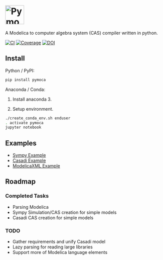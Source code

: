 # <img alt="Pymoca" src="branding/icons/pymocalogo.svg" height="60">

A Modelica to computer algebra system (CAS) compiler written in python.


[![CI](https://github.com/pymoca/pymoca/workflows/CI/badge.svg)](https://github.com/pymoca/pymoca/actions?query=workflow%3ACI)
[![Coverage](https://codecov.io/gh/pymoca/pymoca/branch/master/graph/badge.svg)](https://codecov.io/gh/pymoca/pymoca)
[![DOI](https://zenodo.org/badge/20664755.svg)](https://zenodo.org/badge/latestdoi/20664755)


## Install

Python / PyPI:

```bash
pip install pymoca
```

Anaconda / Conda:
1. Install anaconda 3.

2. Setup environment.

```bash
./create_conda_env.sh enduser
. activate pymoca
jupyter notebook
```

## Examples
* [Sympy Example](test/notebooks/Spring.ipynb)
* [Casadi Example](test/notebooks/Casadi.ipynb)
* [ModelicaXML Example](test/notebooks/XML.ipynb)

## Roadmap

### Completed Tasks

* Parsing Modelica
* Sympy Simulation/CAS creation for simple models
* Casadi CAS creation for simple models

### TODO

* Gather requirements and unify Casadi model
* Lazy parsing for reading large libraries
* Support more of Modelica language elements

<!--- vim:ts=4:sw=4:expandtab:
!-->
